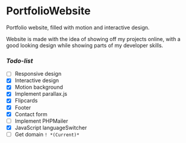 # PortfolioWebsite
Portfolio website, filled with motion and interactive design.

Website is made with the idea of showing off my projects online, with a good looking design while showing parts of my developer skills.

### _Todo-list_
- [ ] Responsive design
- [x] Interactive design
- [x] Motion background
- [x] Implement parallax.js
- [x] Flipcards
- [x] Footer
- [x] Contact form
- [ ] Implement PHPMailer
- [x] JavaScript languageSwitcher
- [ ] Get domain ```! *(Current)*```
